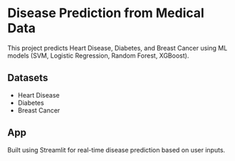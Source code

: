 # Disease Prediction from Medical Data

This project predicts Heart Disease, Diabetes, and Breast Cancer using ML models (SVM, Logistic Regression, Random Forest, XGBoost).

## Datasets
- Heart Disease
- Diabetes
- Breast Cancer

## App
Built using Streamlit for real-time disease prediction based on user inputs.